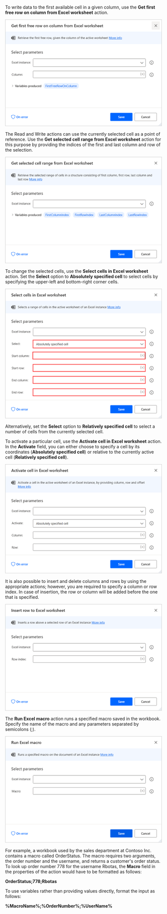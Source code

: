 To write data to the first available cell in a given column, use the **Get first free row on column from Excel worksheet** action.

![Screenshot of Get first free row on column Excel worksheet action properties dialog.](..\media\get-first-free-row-on-column-excel-action-properties.png)

The Read and Write actions can use the currently selected cell as a point of reference. Use the **Get selected cell range from Excel worksheet** action for this purpose by providing the indices of the first and last column and row of the selection.

![Screenshot of Get selected cell range Excel worksheet action properties dialog.](..\media\get-selected-cell-range-excel-action-properties.png)

To change the selected cells, use the **Select cells in Excel worksheet** action. Set the **Select** option to **Absolutely specified cell** to select cells by specifying the upper-left and bottom-right corner cells.

![Screenshot of Select cells in Excel worksheet action properties dialog.](..\media\select-cells-in-excel-action-properties.png)

Alternatively, set the **Select** option to **Relatively specified cell** to select a number of cells from the currently selected cell.

To activate a particular cell, use the **Activate cell in Excel worksheet** action. In the **Activate** field, you can either choose to specify a cell by its coordinates (**Absolutely specified cell**) or relative to the currently active cell (**Relatively specified cell**).

![Screenshot of Activate Cell in Excel Worksheet action properties dialog.](..\media\activate-cell-in-excel-action-properties.png)

It is also possible to insert and delete columns and rows by using the appropriate actions; however, you are required to specify a column or row index. In case of insertion, the row or column will be added before the one that is specified.

![Screenshot of Insert row to Excel worksheet action properties dialog.](..\media\insert-row-to-excel-action-properties.png)

The **Run Excel macro** action runs a specified macro saved in the workbook. Specify the name of the macro and any parameters separated by semicolons (;). 

![Screenshot of Properties of 'Run Excel macro' action dialog](..\media\run-excel-macro-action-properties.png)

For example, a workbook used by the sales department at Contoso Inc. contains a macro called OrderStatus. The macro requires two arguments, the order number and the username, and returns a customer's order status. To look up order number 778 for the username Rbotas, the **Macro** field in the properties of the action would have to be formatted as follows:

 **OrderStatus;778;Rbotas**

 To use variables rather than providing values directly, format the input as follows:

 **%MacroName%;%OrderNumber%;%UserName%**